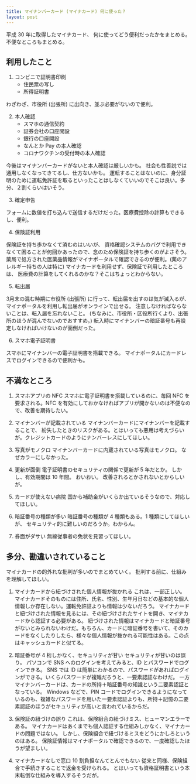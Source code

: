 ```yaml
---
title: マイナンバーカード (マイナカード) 何に使った？
layout: post
---
```


平成 30 年に取得したマイナカード、
何に使ってどう便利だったかをまとめる。
不便なところもまとめる。

## 利用したこと

1. コンビニで証明書印刷
    - 住民票の写し
    - 所得証明書

わざわざ、市役所 (出張所) に出向き、並ぶ必要がないので便利。

2. 本人確認
    - スマホの通信契約
    - 証券会社の口座開設
    - 銀行の口座開設
    - なんとか Pay の本人確認
    - コロナワクチンの受付時の本人確認

今後はマイナンバーカードがないと本人確認は厳しいかも。
社会も性善説では通用しなくなってきてるし、仕方ないかも。
運転することはないのに、身分証明のために運転免許証を取るといったことはしなくていいのでそこは良い。多分、２割くらいはいそう。

3. 確定申告

フォームに数値を打ち込んで送信するだけだった。医療費控除の計算もできるし、便利。

4. 保険証利用

保険証を持ち歩かなくて済むのはいいが、
資格確認システムのバグで利用できなくて困ることが何回かあったので、念のため保険証を持ち歩くのがよさそう。
薬局で処方された医薬品情報がマイナポータルで確認できるのが便利。(薬のアレルギー持ちの人は特に)
マイナカードを利用せず、保険証で利用したところは、
医療費の計算をしてくれるのかな？そこはちょっとわからない。

5. 転出届

3月末の混む時期に市役所 (出張所) に行って、転出届を出すのは気が滅入るが、マイナポータルを利用し転出届がオンラインで出せる。
注意しなければならないことは、転入届を忘れないこと。
(ちなみに、市役所・区役所行くより、出張所のほうが混んでないのでおすすめ。)
転入時にマイナンバーの暗証番号も再設定しなければいけないのが面倒だった。

6. スマホ電子証明書

スマホにマイナンバーの電子証明書を搭載できる。
マイナポータルにカードレスでログインできるので便利かも。

## 不満なところ
1. スマホアプリの NFC
    スマホに電子証明書を搭載しているのに、毎回 NFC を要求される。NFC を有効にしておかなければアプリが開かないのは不便なので、改善を期待したい。

2. マイナンバーが記載されている
    マイナンバーカードにマイナンバーを記載することで、
    紛失したときのリスクがある。とはいっても悪用は考えづらいが。クレジットカードのようにナンバーレスにしてほしい。

3. 写真がモノクロ
    マイナンバーカードに内蔵されている写真はモノクロ。
    なぜカラーにしなかった。

4. 更新が面倒
    電子証明書のセキュリティの関係で更新が 5 年だとか。
    しかし、有効期間は 10 年間。
    おいおい。
    改善されるとかされないとからしいが。

5. カードが使えない病院
    国から補助金がいくらか出ているそうなので、対応してほしい。

6. 暗証番号の種類が多い
    暗証番号の種類が 4 種類もある。1 種類にしてほしいが、
    セキュリティ的に難しいのだろうか。わからん。

7. 券面がダサい
    無線従事者の免状を見習ってほしい。


## 多分、勘違いされていること
マイナカードの的外れな批判が多いのでまとめていく。
批判する前に、仕組みを理解してほしい。

1. マイナカードから紐づけされた個人情報が抜かれる
    これは、一部正しい。
    マイナカードそのものには住所、氏名、性別、生年月日などの基本的な個人情報しか存在しない。運転免許証よりも情報は少ないだろう。
    マイナカードと紐づけされた情報を見るには、その紐づけされたサイトを開き、マイナカードから認証する必要がある。
    紐づけされた情報はマイナカードと暗証番号がないとみられないわけだ。もちろん、カードに暗証番号を書いて、そのカードをなくしたりしたら、様々な個人情報が抜かれる可能性はある。この点はキャッシュカードと似てる。

2. 暗証番号が 4 桁しかなく、セキュリティが甘い
    セキュリティが甘いのは誤り。
    パソコンで SNS へのログインを考えてみると、ID とパスワードでログインできる。
    SNS では ID は簡単にわかるので、パスワードがあればログインができる。いくらパスワードが複雑だろうと、一要素認証なわけだ。
    一方マイナンバーカードは、カードの所持＋暗証番号の知識という二要素認証となっている。
    Windows などで、PIN コードでログインできるようになっているのも、複雑なパスワードを用いた一要素認証よりも、所持＋記憶の二要素認証のほうがセキュリティが高いと言われているからだ。

3. 保険証の紐づけの誤り
    これは、保険組合の紐づけミス、ヒューマンエラーである。
    マイナカードはあくまでも個人認証する仕組みしかなく、マイナカードの問題ではない。
    しかし、保険組合で紐づけるミスをどうにかしろというのはある。
    保険証情報はマイナポータルで確認できるので、一度確認したほうが望ましい。

4. マイナカードなしで窓口 10 割負担なんてとんでもない
    従来と同様、保険組合で手続きすることで返金を受けられる。
    とはいっても資格証明書という本末転倒な仕組みを導入するそうだが。

